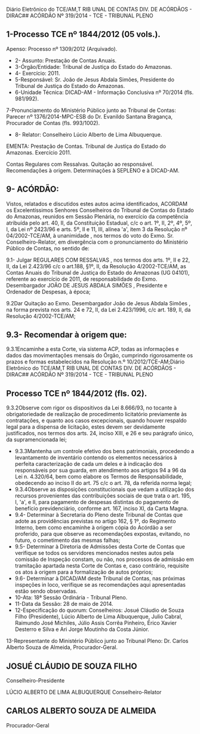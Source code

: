 Diário Eletrônico do TCE/AM,T RIB UNAL DE CONTAS DIV. DE ACÓRDÃOS - DIRAC## ACÓRDÃO Nº 319/2014 - TCE - TRIBUNAL PLENO

## 1-Processo TCE nº 1844/2012 (05 vols.).

Apenso: Processo nº 1309/2012 (Arquivado).

- 2- Assunto: Prestação de Contas Anuais.
- 3-Órgão/Entidade: Tribunal de Justiça do Estado do Amazonas.
- 4- Exercício: 2011.
- 5-Responsável: Sr. João de Jesus Abdala Simões, Presidente do Tribunal de Justiça do Estado do Amazonas.
- 6-Unidade Técnica: DICAD-AM - Informação Conclusiva nº 70/2014 (fls. 981/992).

7-Pronunciamento  do  Ministério  Público  junto  ao  Tribunal  de  Contas: Parecer  nº 1376/2014-MPC-ESB  do  Dr.  Evanildo  Santana  Bragança,  Procurador  de  Contas  (fls. 993/1002).

- 8- Relator: Conselheiro Lúcio Alberto de Lima Albuquerque.

EMENTA: Prestação de Contas. Tribunal de Justiça do Estado do Amazonas. Exercício 2011.

Contas Regulares com Ressalvas. Quitação ao responsável. Recomendações à origem. Determinações à SEPLENO e à DICAD-AM.

## 9- ACÓRDÃO:

Vistos, relatados e discutidos estes autos acima identificados, ACORDAM os Excelentíssimos Senhores Conselheiros do Tribunal de Contas do Estado do Amazonas, reunidos em Sessão Plenária, no exercício da competência atribuída pelo  art. 40,  II, da Constituição Estadual, c/c o art. 1º, II, 2º, 4º, 5º, I, da Lei nº 2423/96 e arts. 5º, II e 11, III, alínea 'a', item 3 da Resolução nº 04/2002-TCE/AM, à unanimidade , nos termos do voto do Exmo. Sr. Conselheiro-Relator, em divergência com o pronunciamento do Ministério Público de Contas, no sentido de:

9.1- Julgar REGULARES COM RESSALVAS , nos termos dos arts. 1º, II e 22, II, da Lei 2.423/96 c/c o art.188, §1º, II, da Resolução 4/2002-TCE/AM, as Contas Anuais do Tribunal de Justiça do Estado do  Amazonas (UG 04101), referente ao exercício de 2011,  de  responsabilidade  do  Exmo.  Desembargador JOÃO  DE  JESUS  ABDALA SIMÕES , Presidente e Ordenador de Despesas, à época;

9.2Dar  Quitação ao Exmo.  Desembargador João  de  Jesus  Abdala Simões ,  na  forma prevista nos arts. 24 e 72,  II,  da Lei 2.423/1996, c/c art. 189,  II, da Resolução 4/2002-TCE/AM;

## 9.3- Recomendar à origem que:

9.3.1Encaminhe  a  esta  Corte,  via  sistema  ACP,  todas  as  informações  e dados  das  movimentações  mensais  do  Órgão,  cumprindo  rigorosamente  os  prazos  e formas estabelecidos na Resolução n.º 10/2012/TCE-AM;Diário Eletrônico do TCE/AM,T RIB UNAL DE CONTAS DIV. DE ACÓRDÃOS - DIRAC## ACÓRDÃO Nº 319/2014 - TCE - TRIBUNAL PLENO

## Processo TCE nº 1844/2012 (fls. 02).

9.3.2Observe  com  rigor  os  dispositivos  da  Lei  8.666/93,  no  tocante  à obrigatoriedade de realização de procedimento licitatório previamente às contratações, e quanto  aos  casos  excepcionais,  quando  houver  respaldo  legal  para  a  dispensa  de licitação, estes devem ser devidamente justificados, nos termos dos arts. 24, inciso XIII, e 26 e seu parágrafo único, da supramencionada lei;

- 9.3.3Mantenha  um  controle  efetivo  dos  bens  patrimoniais,  procedendo  a levantamento de inventário contendo os elementos necessários à perfeita caracterização de cada um deles e à indicação dos responsáveis por sua guarda, em atendimento aos artigos 94 a 96 da Lei n. 4.320/64, bem como elabore os Termos de Responsabilidade, obedecendo ao inciso II do art. 75 c/c o art. 78, da referida norma legal;
- 9.3.4Observe  as  disposições  constitucionais  que  vedam  a  utilização  dos recursos provenientes das contribuições sociais de que trata o art. 195, I, 'a', e II, para pagamento  de  despesas  distintas  do  pagamento  de  benefício  previdenciário,  conforme art. 167, inciso XI, da Carta Magna.
- 9.4- Determinar à Secretaria do Pleno deste Tribunal de Contas que adote as providências previstas no artigo 162, § 1º, do Regimento Interno, bem como encaminhe à origem cópia do Acórdão a ser proferido, para que observe as recomendações expostas, evitando, no futuro, o cometimento das mesmas falhas;
- 9.5- Determinar à Diretoria de Admissões desta Corte de Contas que verifique se todos os servidores mencionados nestes autos pela comissão de Inspeção constam, ou não,  nos processos de admissão em tramitação apartada nesta Corte de Contas e, caso contrário, requisite os atos à origem para a formalização de autos próprios;
- 9.6-  Determinar à  DICAD/AM  deste  Tribunal  de  Contas,  nas  próximas inspeções  in  loco,  verifique  se  as  recomendações  aqui  apresentadas  estão  sendo observadas.
- 10-Ata: 18ª Sessão Ordinária - Tribunal Pleno.
- 11-Data da Sessão: 28 de maio de 2014.
- 12-Especificação do quorum: Conselheiros: Josué Cláudio de Souza Filho (Presidente), Lúcio  Alberto  de  Lima  Albuquerque,  Julio  Cabral,  Raimundo  José  Michiles,  Júlio  Assis Corrêa Pinheiro, Érico Xavier Desterro e Silva e Ari Jorge Moutinho da Costa Júnior.

13-Representante do Ministério Público junto ao Tribunal Pleno: Dr. Carlos Alberto Souza de Almeida, Procurador-Geral.

## JOSUÉ CLÁUDIO DE SOUZA FILHO

Conselheiro-Presidente

LÚCIO ALBERTO DE LIMA ALBUQUERQUE Conselheiro-Relator

## CARLOS ALBERTO SOUZA DE ALMEIDA

Procurador-Geral